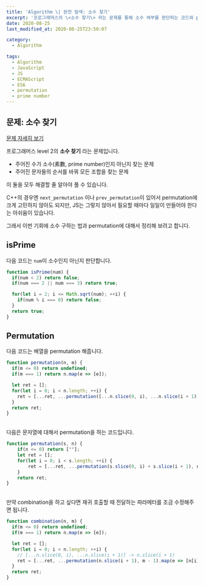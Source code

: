 ```yaml
---
title: 'Algorithm \| 완전 탐색: 소수 찾기'
excerpt: '프로그래머스의 \<소수 찾기\> 라는 문제를 통해 소수 여부를 판단하는 코드와 permutation을 구하는 코드를 알아보겠습니다.'
date: 2020-08-25
last_modified_at: 2020-08-25T23:50:07

category:
  - Algorithm

tags:
  - Algorithm
  - JavaScript
  - JS
  - ECMAScript
  - ES6
  - permutation
  - prime number
---
```


## 문제: 소수 찾기
[문제 자세히 보기](https://programmers.co.kr/learn/courses/30/lessons/42839)

프로그래머스 level 2의 **소수 찾기** 라는 문제입니다.

* 주어진 수가 소수(素數, prime number)인지 아닌지 찾는 문제
* 주어진 문자들의 순서를 바꿔 모든 조합을 찾는 문제

이 둘을 모두 해결할 줄 알아야 풀 수 있습니다.

C++의 경우엔 `next_permutation` 이나 `prev_permutation`이 있어서 permutation에 크게 고민하지 않아도 되지만, JS는 그렇지 않아서 필요할 때마다 일일이 만들어야 한다는 아쉬움이 있습니다.

그래서 이번 기회에 소수 구하는 법과 permutation에 대해서 정리해 보려고 합니다.



## isPrime
다음 코드는 `num`이 소수인지 아닌지 판단합니다.

```js
function isPrime(num) {
  if(num < 2) return false;
  if(num === 2 || num === 3) return true;

  for(let i = 2; i <= Math.sqrt(num); ++i) {
    if(num % i === 0) return false;
  }
  return true;
}
```

## Permutation
다음 코드는 배열을 permutation 해줍니다.

```js
function permutation(n, m) {
  if(m <= 0) return undefined;
  if(m === 1) return n.map(e => [e]);

  let ret = [];
  for(let i = 0; i < n.length; ++i) {
    ret = [...ret, ...permutation([...n.slice(0, i), ...n.slice(i + 1)], m - 1).map(e => [n[i], ...e])];
  }
  return ret;
}
```
<br>
다음은 문자열에 대해서 permutation을 하는 코드입니다.

```js
function permutation(s, n) {
    if(n <= 0) return [""];
    let ret = [];
    for(let i = 0; i < s.length; ++i) {
        ret = [...ret, ...permutation(s.slice(0, i) + s.slice(i + 1), n - 1).map(e => s[i] + e)];
    }
    return ret;
}
```
<br>
만약 combination을 하고 싶다면 재귀 호출할 때 전달하는 파라메터를 조금 수정해주면 됩니다.

```js
function combination(n, m) {
  if(m <= 0) return undefined;
  if(m === 1) return n.map(e => [e]);

  let ret = [];
  for(let i = 0; i < n.length; ++i) {
    // [...n.slice(0, i), ...n.slice(i + 1)] -> n.slice(i + 1)
    ret = [...ret, ...permutation(n.slice(i + 1), m - 1).map(e => [n[i], ...e])];
  }
  return ret;
}
```